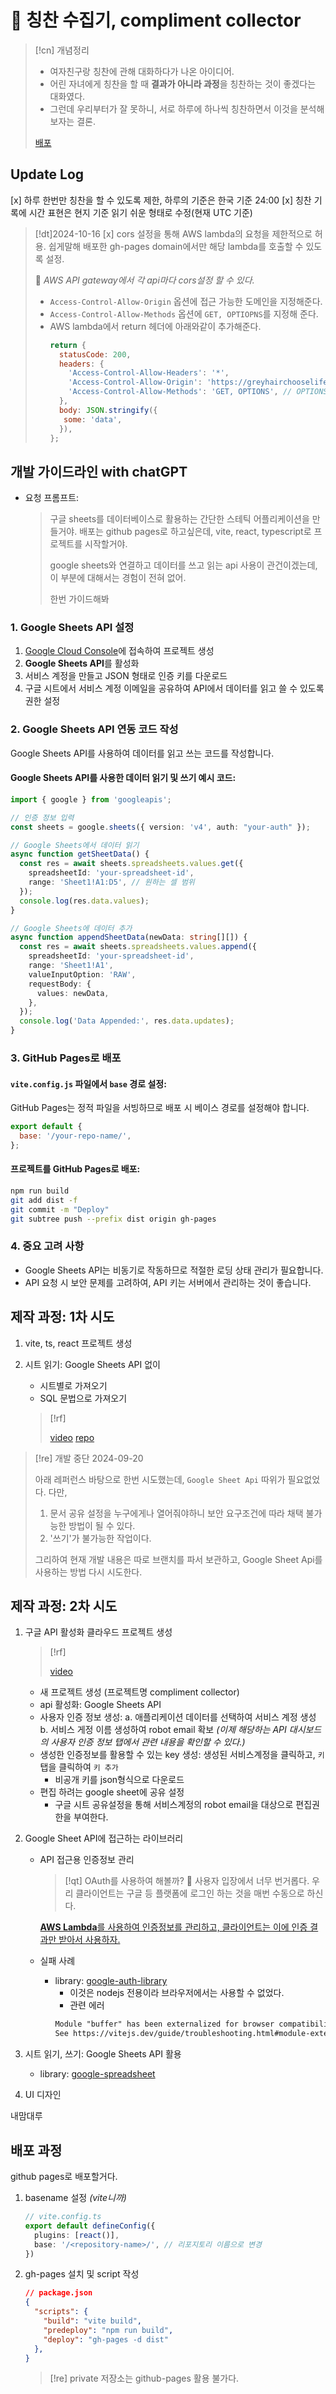 # 󰏢 칭찬 수집기, compliment collector

> [!cn] 개념정리
>
> - 여자친구랑 칭찬에 관해 대화하다가 나온 아이디어.
> - 어린 자녀에게 칭찬을 할 때 **결과가 아니라 과정**을 칭찬하는 것이 좋겠다는 대화였다.
> - 그런데 우리부터가 잘 못하니, 서로 하루에 하나씩 칭찬하면서 이것을 분석해보자는 결론.
>
> [배포](https://greyhairchooselife.github.io/compliment-collector/)

## Update Log

[x] 하루 한번만 칭찬을 할 수 있도록 제한, 하루의 기준은 한국 기준 24:00
[x] 칭찬 기록에 시간 표현은 현지 기준 읽기 쉬운 형태로 수정(현재 UTC 기준)

> [!dt]2024-10-16
> [x] cors 설정을 통해 AWS lambda의 요청을 제한적으로 허용. 쉽게말해 배포한 gh-pages domain에서만 해당 lambda를 호출할 수 있도록 설정.
>
>  󱞪 _AWS API gateway에서 각 api마다 cors설정 할 수 있다._
>
>   - `Access-Control-Allow-Origin` 옵션에 접근 가능한 도메인을 지정해준다.
>   - `Access-Control-Allow-Methods` 옵션에 `GET, OPTIOPNS`를 지정해 준다.
>   - AWS lambda에서 return 헤더에 아래와같이 추가해준다.
>     ```javascript
>     return {
>       statusCode: 200,
>       headers: {
>         'Access-Control-Allow-Headers': '*',
>         'Access-Control-Allow-Origin': 'https://greyhairchooselife.github.io',
>         'Access-Control-Allow-Methods': 'GET, OPTIONS', // OPTIONS을 추가하지 않으면 CORS 오류 발생
>       },
>       body: JSON.stringify({
>        some: 'data',
>       }),
>     };
>     ```


## 개발 가이드라인 with chatGPT

- 요청 프롬프트:

  > 구글 sheets를 데이터베이스로 활용하는 간단한 스테틱 어플리케이션을 만들거야.
  > 배포는 github pages로 하고싶은데, vite, react, typescript로 프로젝트를 시작할거야.
  >
  > google sheets와 연결하고 데이터를 쓰고 읽는 api 사용이 관건이겠는데, 이 부분에 대해서는 경험이 전혀 없어.
  >
  > 한번 가이드해봐

### 1. Google Sheets API 설정

1. [Google Cloud Console](https://console.cloud.google.com/)에 접속하여 프로젝트 생성
2. **Google Sheets API**를 활성화
3. 서비스 계정을 만들고 JSON 형태로 인증 키를 다운로드
4. 구글 시트에서 서비스 계정 이메일을 공유하여 API에서 데이터를 읽고 쓸 수 있도록 권한 설정


### 2. Google Sheets API 연동 코드 작성

Google Sheets API를 사용하여 데이터를 읽고 쓰는 코드를 작성합니다.

#### Google Sheets API를 사용한 데이터 읽기 및 쓰기 예시 코드:
```typescript
import { google } from 'googleapis';

// 인증 정보 입력
const sheets = google.sheets({ version: 'v4', auth: "your-auth" });

// Google Sheets에서 데이터 읽기
async function getSheetData() {
  const res = await sheets.spreadsheets.values.get({
    spreadsheetId: 'your-spreadsheet-id',
    range: 'Sheet1!A1:D5', // 원하는 셀 범위
  });
  console.log(res.data.values);
}

// Google Sheets에 데이터 추가
async function appendSheetData(newData: string[][]) {
  const res = await sheets.spreadsheets.values.append({
    spreadsheetId: 'your-spreadsheet-id',
    range: 'Sheet1!A1',
    valueInputOption: 'RAW',
    requestBody: {
      values: newData,
    },
  });
  console.log('Data Appended:', res.data.updates);
}
```


### 3. GitHub Pages로 배포

#### `vite.config.js` 파일에서 `base` 경로 설정:

GitHub Pages는 정적 파일을 서빙하므로 배포 시 베이스 경로를 설정해야 합니다.
```javascript
export default {
  base: '/your-repo-name/',
};
```

#### 프로젝트를 GitHub Pages로 배포:

```bash
npm run build
git add dist -f
git commit -m "Deploy"
git subtree push --prefix dist origin gh-pages
```

### 4. 중요 고려 사항

- Google Sheets API는 비동기로 작동하므로 적절한 로딩 상태 관리가 필요합니다.
- API 요청 시 보안 문제를 고려하여, API 키는 서버에서 관리하는 것이 좋습니다.



## 제작 과정: 1차 시도

1. vite, ts, react 프로젝트 생성
2. 시트 읽기: Google Sheets API 없이

   - 시트별로 가져오기
   - SQL 문법으로 가져오기

   > [!rf]
   >
   > [video](https://www.youtube.com/watch?v=cRwpTv33Z_g)
   > [repo](https://github.com/theotrain/load-google-sheet-data-using-sql)

> [!re] 개발 중단 2024-09-20
>
> 아래 레퍼런스 바탕으로 한번 시도했는데, `Google Sheet Api` 따위가 필요없었다.
> 다만,
>
>   1. 문서 공유 설정을 누구에게나 열어줘야하니 보안 요구조건에 따라 채택 불가능한 방법이 될 수 있다.
>   2. '쓰기'가 불가능한 작업이다.
>
> 그리하여 현재 개발 내용은 따로 브랜치를 파서 보관하고, Google Sheet Api를 사용하는 방법 다시 시도한다.


## 제작 과정: 2차 시도

1. 구글 API 활성화  클라우드 프로젝트 생성

   > [!rf]
   >
   > [video](https://www.youtube.com/watch?v=PFJNJQCU_lo)

   - 새 프로젝트 생성 (프로젝트명 compliment collector)
   - api 활성화: Google Sheets API
   - 사용자 인증 정보 생성:
     a. 애플리케이션 데이터를 선택하여 서비스 계정 생성
     b. 서비스 게정 이름 생성하여 robot email 확보
     _(이제 해당하는 API 대시보드의 사용자 인증 정보 탭에서 관련 내용을 확인할 수 있다.)_
   - 생성한 인증정보를 활용할 수 있는 key 생성:
     생성된 서비스계정을 클릭하고, `키` 탭을 클릭하여 `키 추가`
     - 비공개 키를 json형식으로 다운로드
   - 편집 하려는 google sheet에 공유 설정
     - 구글 시트 공유설정을 통해 서비스계정의 robot email을 대상으로 편집권한을 부여한다.

2. Google Sheet API에 접근하는 라이브러리

   - API 접근용 인증정보 관리

     > [!qt] OAuth를 사용하여 해볼까?
     >   󱞪 사용자 입장에서 너무 번거롭다. 우리 클라이언트는 구글 등 플랫폼에 로그인 하는 것을 매번 수동으로 하신다.

     [**AWS Lambda**를 사용하여 인증정보를 관리하고, 클라이언트는 이에 인증 결과만 받아서 사용하자.](AWS_Lambda를_사용하여_인증정보를_관리하고,_클라이언트는_이에_인증_결과만_받아서_사용하자.)

   - 실패 사례
     - library: [google-auth-library](https://github.com/googleapis/google-auth-library-nodejs)
       - 이것은 nodejs 전용이라 브라우저에서는 사용할 수 없었다.
       - 관련 에러
       ```txt
       Module "buffer" has been externalized for browser compatibility. Cannot access "buffer.Buffer" in client code.
       See https://vitejs.dev/guide/troubleshooting.html#module-externalized-for-browser-compatibility for more details.
       ```


3. 시트 읽기, 쓰기: Google Sheets API 활용

   - library: [google-spreadsheet](https://github.com/theoephraim/node-google-spreadsheet)

4. UI 디자인

  내맘대루



## 배포 과정

github pages로 배포할거다.

1. basename 설정 _(vite니까)_

   ```typescript
   // vite.config.ts
   export default defineConfig({
     plugins: [react()],
     base: '/<repository-name>/', // 리포지토리 이름으로 변경
   })
   ```

2. gh-pages 설치 및 script 작성

   ```json
   // package.json
   {
     "scripts": {
       "build": "vite build",
       "predeploy": "npm run build",
       "deploy": "gh-pages -d dist"
     },
   }
   ```

   > [!re] private 저장소는 github-pages 활용 불가다.
